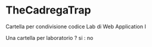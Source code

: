 # TheCadregaTrap


Cartella per condivisione codice Lab di Web Application I

Una cartella per laboratorio ? si : no 
